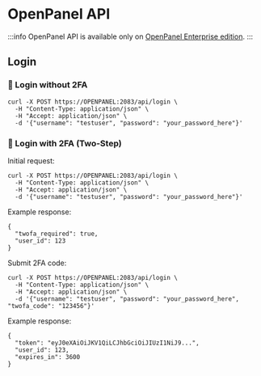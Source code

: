 # OpenPanel API

:::info
OpenPanel API is available only on [OpenPanel Enterprise edition](https://openpanel.com/beta/).
:::


## Login

### 🔐 Login without 2FA

```
curl -X POST https://OPENPANEL:2083/api/login \
  -H "Content-Type: application/json" \
  -H "Accept: application/json" \
  -d '{"username": "testuser", "password": "your_password_here"}'
```

### 🔐 Login with 2FA (Two-Step)

Initial request:
```
curl -X POST https://OPENPANEL:2083/api/login \
  -H "Content-Type: application/json" \
  -H "Accept: application/json" \
  -d '{"username": "testuser", "password": "your_password_here"}'
```

Example response:
```
{
  "twofa_required": true,
  "user_id": 123
}
```

Submit 2FA code:
```
curl -X POST https://OPENPANEL:2083/api/login \
  -H "Content-Type: application/json" \
  -H "Accept: application/json" \
  -d '{"username": "testuser", "password": "your_password_here", "twofa_code": "123456"}'
```

Example response:
```
{
  "token": "eyJ0eXAiOiJKV1QiLCJhbGciOiJIUzI1NiJ9...",
  "user_id": 123,
  "expires_in": 3600
}
```

